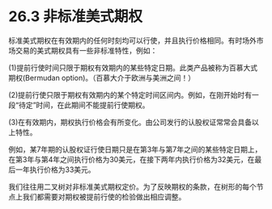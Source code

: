 # 26.3 非标准美式期权


标准美式期权在有效期内的任何时刻均可以行使，并且执行价格相同。有时场外市场交易的美式期权具有一些非标准特性，例如：


(1)提前行使时间只限于期权有效期内的某些特定日期。此类产品被称为百慕大式期权(Bermudan option)。（百慕大介于欧洲与美洲之间！）


(2)提前行使只限于期权有效期内的某个特定时间区间内。例如，在刚开始时有一段“待定”时间，在此期间不能提前行使期权。


(3)在有效期内，期权执行价格会有所变化。由公司发行的认股权证常常会具备以上特性。


例如，某7年期的认股权证行使日期只是在第3年与第7年之间的某些特定日期上，在第3年与第4年之间执行价格为30美元，在接下两年内执行价格为32美元，在最后一年执行价格为33美元。


我们往往用二叉树对非标准美式期权定价。为了反映期权的条款，在树形的每个节点上我们都需要对期权被提前行使的检验做出相应调整。
